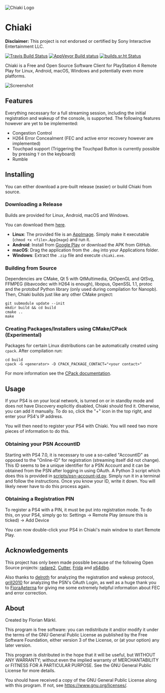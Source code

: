 
![Chiaki Logo](assets/chiaki_wide.png)

# Chiaki

**Disclaimer:** This project is not endorsed or certified by Sony Interactive Entertainment LLC.

[![Travis Build Status](https://travis-ci.com/thestr4ng3r/chiaki.svg?branch=master)](https://travis-ci.com/thestr4ng3r/chiaki) [![AppVeyor Build status](https://ci.appveyor.com/api/projects/status/dnj9cmx5mmaaawer?svg=true)](https://ci.appveyor.com/project/thestr4ng3r/chiaki) [![builds.sr.ht Status](https://builds.sr.ht/~thestr4ng3r/chiaki.svg)](https://builds.sr.ht/~thestr4ng3r/chiaki?)

Chiaki is a Free and Open Source Software Client for PlayStation 4 Remote Play
for Linux, Android, macOS, Windows and potentially even more platforms.

![Screenshot](assets/screenshot.png)

## Features

Everything necessary for a full streaming session, including the initial
registration and wakeup of the console, is supported.
The following features however are yet to be implemented:
* Congestion Control
* H264 Error Concealment (FEC and active error recovery however are implemented)
* Touchpad support (Triggering the Touchpad Button is currently possible by pressing `T` on the keyboard)
* Rumble

## Installing

You can either download a pre-built release (easier) or build Chiaki from source.

### Downloading a Release

Builds are provided for Linux, Android, macOS and Windows.

You can download them [here](https://github.com/thestr4ng3r/chiaki/releases).

* **Linux**: The provided file is an [AppImage](https://appimage.org/). Simply make it executable (`chmod +x <file>.AppImage`) and run it.
* **Android**: Install from [Google Play](https://play.google.com/store/apps/details?id=com.metallic.chiaki) or download the APK from GitHub.
* **macOS**: Drag the application from the `.dmg` into your Applications folder.
* **Windows**: Extract the `.zip` file and execute `chiaki.exe`.

### Building from Source

Dependencies are CMake, Qt 5 with QtMultimedia, QtOpenGL and QtSvg, FFMPEG (libavcodec with H264 is enough), libopus, OpenSSL 1.1,
protoc and the protobuf Python library (only used during compilation for Nanopb).
Then, Chiaki builds just like any other CMake project:
```
git submodule update --init
mkdir build && cd build
cmake ..
make
```

### Creating Packages/Installers using CMake/CPack (Experimental)

Packages for certain Linux distributions can be automatically created using `cpack`. After compilation run:
```
cd build
cpack -G <generator> -D CPACK_PACKAGE_CONTACT="<your contact>"
```
For more information see the [CPack documentation](https://cmake.org/cmake/help/latest/manual/cpack.1.html).

## Usage

If your PS4 is on your local network, is turned on or in standby mode and does not have Discovery explicitly disabled, Chiaki should find it.
Otherwise, you can add it manually.
To do so, click the "+" icon in the top right, and enter your PS4's IP address.

You will then need to register your PS4 with Chiaki. You will need two more pieces of information to do this.

### Obtaining your PSN AccountID

Starting with PS4 7.0, it is necessary to use a so-called "AccountID" as opposed to the "Online-ID" for registration (streaming itself did not change).
This ID seems to be a unique identifier for a PSN Account and it can be obtained from the PSN after logging in using OAuth.
A Python 3 script which does this is provided in [scripts/psn-account-id.py](scripts/psn-account-id.py).
Simply run it in a terminal and follow the instructions. Once you know your ID, write it down. You will likely never have to do this process again.

### Obtaining a Registration PIN

To register a PS4 with a PIN, it must be put into registration mode. To do this, on your PS4, simply go to:
Settings -> Remote Play (ensure this is ticked) -> Add Device

You can now double-click your PS4 in Chiaki's main window to start Remote Play.

## Acknowledgements

This project has only been made possible because of the following Open Source projects:
[radare2](https://github.com/radare/radare2),
[Cutter](https://cutter.re/),
[Frida](https://www.frida.re/) and
[x64dbg](https://x64dbg.com/).

Also thanks to [delroth](https://github.com/delroth) for analyzing the registration and wakeup protocol,
[grill2010](https://github.com/grill2010) for analyzing the PSN's OAuth Login,
as well as a huge thank you to [FioraAeterna](https://github.com/FioraAeterna) for giving me some
extremely helpful information about FEC and error correction.

## About

Created by Florian Märkl.

This program is free software: you can redistribute it and/or modify
it under the terms of the GNU General Public License as published by
the Free Software Foundation, either version 3 of the License, or
(at your option) any later version.

This program is distributed in the hope that it will be useful,
but WITHOUT ANY WARRANTY; without even the implied warranty of
MERCHANTABILITY or FITNESS FOR A PARTICULAR PURPOSE.  See the
GNU General Public License for more details.

You should have received a copy of the GNU General Public License
along with this program.  If not, see <https://www.gnu.org/licenses/>.
